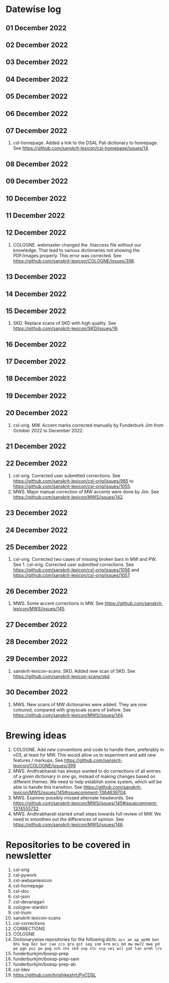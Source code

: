 # Datewise log

## 01 December 2022

## 02 December 2022

## 03 December 2022

## 04 December 2022

## 05 December 2022

## 06 December 2022

## 07 December 2022

1. csl-homepage. Added a link to the DSAL Pali dictionary to homepage. See https://github.com/sanskrit-lexicon/csl-homepage/issues/14.

## 08 December 2022

## 09 December 2022

## 10 December 2022

## 11 December 2022

## 12 December 2022

1. COLOGNE. webmaster changed the .htaccess file without our knowledge. That lead to various dictionaries not showing the PDF/images properly. This error was corrected. See https://github.com/sanskrit-lexicon/COLOGNE/issues/398.

## 13 December 2022

## 14 December 2022

## 15 December 2022

1. SKD. Replace scans of SKD with high quality. See https://github.com/sanskrit-lexicon/SKD/issues/16.

## 16 December 2022

## 17 December 2022

## 18 December 2022

## 19 December 2022

## 20 December 2022

1. csl-orig. MW. Accent marks corrected manually by Funderburk Jim from October 2022 to December 2022.

## 21 December 2022

## 22 December 2022

1. csl-orig. Corrected user submitted corrections. See https://github.com/sanskrit-lexicon/csl-orig/issues/985 to https://github.com/sanskrit-lexicon/csl-orig/issues/1055. 
2. MWS. Major manual correction of MW accents were done by Jim. See https://github.com/sanskrit-lexicon/MWS/issues/142.

## 23 December 2022

## 24 December 2022

## 25 December 2022

1. csl-orig. Corrected two cases of missing broken bars in MW and PW. See 1. csl-orig. Corrected user submitted corrections. See https://github.com/sanskrit-lexicon/csl-orig/issues/1056 and https://github.com/sanskrit-lexicon/csl-orig/issues/1057. 

## 26 December 2022

1. MWS. Some accent corrections in MW. See https://github.com/sanskrit-lexicon/MWS/issues/145.

## 27 December 2022

## 28 December 2022

## 29 December 2022

1. sanskrit-lexicon-scans. SKD. Added new scan of SKD. See https://github.com/sanskrit-lexicon-scans/skd.

## 30 December 2022

1. MWS. New scans of MW dictionaries were added. They are now coloured, compared with grayscale scans of before. See https://github.com/sanskrit-lexicon/MWS/issues/144.


# Brewing ideas

1. COLOGNE. Add new conventions and code to handle them, preferably in v03, at least for MW. This would allow us to experiment and add new features / markups. See https://github.com/sanskrit-lexicon/COLOGNE/issues/399
2. MWS. Andhrabharati has always wanted to do corrections of all entries of a given dictionary in one go, instead of making changes based on different themes. We need to help establish some system, which will be able to handle this transition. See https://github.com/sanskrit-lexicon/MWS/issues/145#issuecomment-1364639704.
3. MWS. Examine possibly missed alternate headwords. See https://github.com/sanskrit-lexicon/MWS/issues/145#issuecomment-1374555732.
4. MWS. Andhrabharati started small steps towards full review of MW. We need to smoothen out the differences of opinion. See https://github.com/sanskrit-lexicon/MWS/issues/146.	

# Repositories to be covered in newsletter

1. csl-orig
2. csl-pywork
3. csl-websanlexicon
4. csl-homepage
5. csl-doc
6. csl-json
7. csl-devanagari
8. cologne-stardict
9. csl-lnum
10. sanskrit-lexicon-scans
11. csl-corrections
12. CORRECTIONS
13. COLOGNE
14. Dictionarywise repositories for the following dicts. 
`acc ae ap ap90 ben bhs bop bor bur cae ccs gra gst ieg inm krm mci md mw mw72 mwe pd pe pgn pui pw pwg sch shs skd snp stc vcp vei wil yat lan armh lrv`
15. funderburkjim/boesp-prep
16. funderburkjim/boesp-prep-sam
17. funderburkjim/boesp-prep-ab
18. csl-ldev
19. https://github.com/hrishikeshrt/PyCDSL
